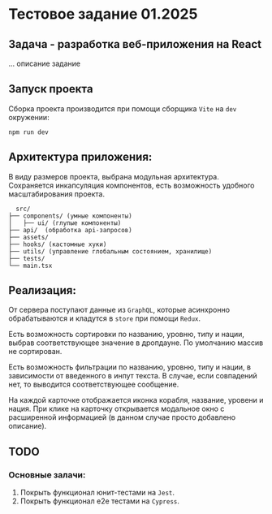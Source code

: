 # Тестовое задание 01.2025

## Задача - разработка веб-приложения на React

... описание задание

## Запуск проекта

Сборка проекта производится при помощи сборщика ```Vite``` на ```dev``` окружении:
```
npm run dev 
```

## Архитектура приложения:

В виду размеров проекта, выбрана модульная архитектура. Сохраняется инкапсуляция компонентов, есть возможность удобного масштабирования проекта.

```
  src/
├── components/ (умные компоненты)
│   ├── ui/ (глупые компоненты)
├── api/  (обработка api-запросов)
├── assets/ 
├── hooks/ (кастомные хуки)
├── utils/ (управление глобальным состоянием, хранилище)
├── tests/ 
└── main.tsx
```

## Реализация:

От сервера поступают данные из ```GraphQL```, которые асинхронно обрабатываются и кладутся в ```store``` при помощи ```Redux```. 

Есть возможность сортировки по названию, уровню, типу и нации, выбрав соответствующее значение в дропдауне. По умолчанию массив не сортирован.

Есть возможность фильтрации по названию, уровню, типу и нации, в зависимости от введенного в инпут текста. В случае, если совпадений нет, то выводится соответствующее сообщение.

На каждой карточке отображается иконка корабля, название, уровени и нация. При клике на карточку открывается модальное окно с расширенной информацией (в данном случае просто добавлено описание).

## TODO

### Основные залачи:
1. Покрыть функционал юнит-тестами на ```Jest```.
2. Покрыть функционал e2e тестами на ```Cypress```.
